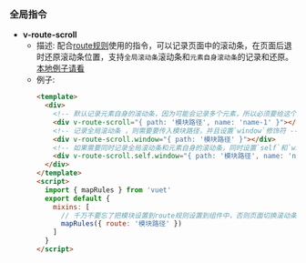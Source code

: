 ### 全局指令
- **v-route-scroll**
  - 描述: 配合[route规则](./global-update-rules.md)使用的指令，可以记录页面中的滚动条，在页面后退时还原滚动条位置，支持`全局滚动条`滚动条和`元素自身滚动条`的记录和还原。[本地例子请看](../../examples/route-scroll)
  - 例子:
    ```html
    <template>
      <div>
        <!-- 默认记录元素自身的滚动条，因为可能会记录多个元素，所以必须要给这个滚动条设置一个名字，不可重复 -->
        <div v-route-scroll="{ path: '模块路径', name: 'name-1' }"></div>
        <!-- 记录全局滚动条 ，则需要要传入模块路径，并且设置`window`修饰符 -->
        <div v-route-scroll.window="{ path: '模块路径' }"></div>
        <!-- 如果需要同时记录全局滚动条和元素自身的滚动条，同时设置`self`和`window`修饰符 -->
        <div v-route-scroll.self.window="{ path: '模块路径', name: 'name-2' }"></div>
      </div>
    </template>
    <script>
      import { mapRules } from 'vuet'
      export default {
        mixins: [
          // 千万不要忘了把模块设置到route规则设置到组件中，否则页面切换滚动条对应的变化不会操作的！！！
          mapRules({ route: '模块路径' })
        ]
      }
    </script>
    ```